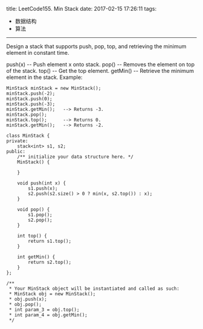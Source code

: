 title: LeetCode155. Min Stack
date: 2017-02-15 17:26:11
tags:
- 数据结构
- 算法
---

Design a stack that supports push, pop, top, and retrieving the minimum element in constant time.

push(x) -- Push element x onto stack.
pop() -- Removes the element on top of the stack.
top() -- Get the top element.
getMin() -- Retrieve the minimum element in the stack.
Example:
```
MinStack minStack = new MinStack();
minStack.push(-2);
minStack.push(0);
minStack.push(-3);
minStack.getMin();   --> Returns -3.
minStack.pop();
minStack.top();      --> Returns 0.
minStack.getMin();   --> Returns -2.
```

```
class MinStack {
private:
    stack<int> s1, s2;
public:
    /** initialize your data structure here. */
    MinStack() {
        
    }
    
    void push(int x) {
        s1.push(x);
        s2.push(s2.size() > 0 ? min(x, s2.top()) : x);
    }
    
    void pop() {
        s1.pop();
        s2.pop();
    }
    
    int top() {
        return s1.top();
    }
    
    int getMin() {
        return s2.top();
    }
};

/**
 * Your MinStack object will be instantiated and called as such:
 * MinStack obj = new MinStack();
 * obj.push(x);
 * obj.pop();
 * int param_3 = obj.top();
 * int param_4 = obj.getMin();
 */
```
